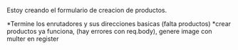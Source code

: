 <!--**! Bruno -->
Estoy creando el formulario de creacion de productos.
<!--**? Mateo -->
*Termine los enrutadores y sus direcciones basicas (falta productos)
*crear productos ya funciona, (hay errores con req.body), genere image con multer en register
<!--**TODO Nicklas -->

<!--*** Tomy -->